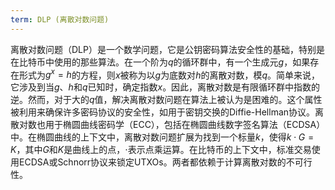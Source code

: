 ```yaml
---
term: DLP (离散对数问题)
---
```


离散对数问题（DLP）是一个数学问题，它是公钥密码算法安全性的基础，特别是在比特币中使用的那些算法。在一个阶为$q$的循环群中，有一个生成元$g$，如果存在形式为$g^x = h$的方程，则$x$被称为以$g$为底数对$h$的离散对数，模$q$。简单来说，它涉及到当$g$、$h$和$q$已知时，确定指数$x$。因此，离散对数是有限循环群中指数的逆。然而，对于大的$q$值，解决离散对数问题在算法上被认为是困难的。这个属性被利用来确保许多密码协议的安全性，如用于密钥交换的Diffie-Hellman协议。离散对数也用于椭圆曲线密码学（ECC），包括在椭圆曲线数字签名算法（ECDSA）中。在椭圆曲线的上下文中，离散对数问题扩展为找到一个标量$k$，使得$k \cdot G = K$，其中$G$和$K$是曲线上的点，$\cdot$表示点乘运算。在比特币的上下文中，标准交易使用ECDSA或Schnorr协议来锁定UTXOs。两者都依赖于计算离散对数的不可行性。